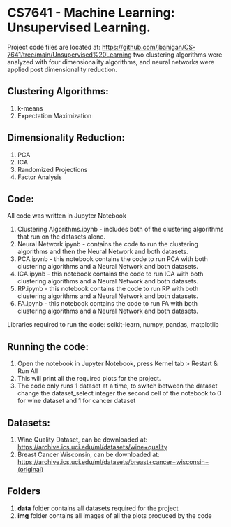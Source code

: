 # CS7641 - Machine Learning: Unsupervised Learning.
Project code files are located at: https://github.com/jbanigan/CS-7641/tree/main/Unsupervised%20Learning
two clustering algorithms were analyzed with four dimensionality algorithms, and neural networks were applied post dimensionality reduction.
## Clustering Algorithms:
1. k-means
2. Expectation Maximization
## Dimensionality Reduction:
1. PCA
2. ICA
3. Randomized Projections
4. Factor Analysis
## Code:
All code was written in Jupyter Notebook
1. Clustering Algorithms.ipynb - includes both of the clustering algorithms that run on the datasets alone.
2. Neural Network.ipynb - contains the code to run the clustering algorithms and then the Neural Network and both datasets.
3. PCA.ipynb - this notebook contains the code to run PCA with both clustering algorithms and a Neural Network and both datasets.
4. ICA.ipynb - this notebook contains the code to run ICA with both clustering algorithms and a Neural Network and both datasets.
5. RP.ipynb - this notebook contains the code to run RP with both clustering algorithms and a Neural Network and both datasets.
6. FA.ipynb - this notebook contains the code to run FA with both clustering algorithms and a Neural Network and both datasets.

Libraries required to run the code:
scikit-learn, numpy, pandas, matplotlib
## Running the code:
1. Open the notebook in Jupyter Notebook, press Kernel tab > Restart & Run All
2. This will print all the required plots for the project.
3. The code only runs 1 dataset at a time, to switch between the dataset change the dataset_select integer the second cell of the notebook to 0 for wine dataset and 1 for cancer dataset
## Datasets:
1. Wine Quality Dataset, can be downloaded at: https://archive.ics.uci.edu/ml/datasets/wine+quality
2. Breast Cancer Wisconsin, can be downloaded at: https://archive.ics.uci.edu/ml/datasets/breast+cancer+wisconsin+(original)
## Folders
1. **data** folder contains all datasets required for the project
2. **img** folder contains all images of all the plots produced by the code
